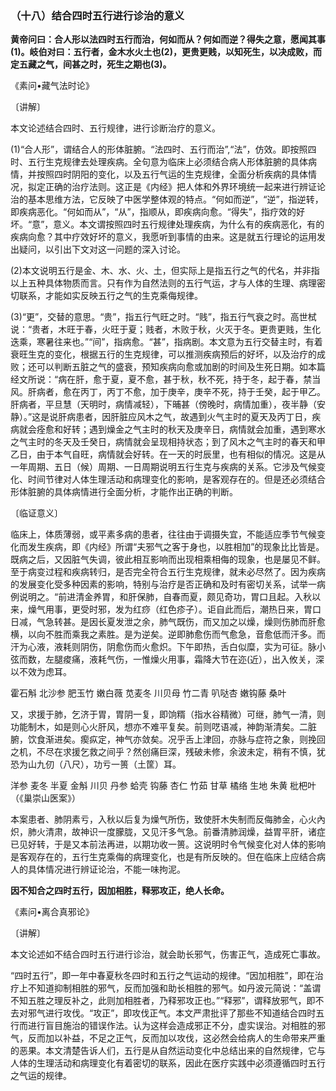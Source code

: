 ### （十八）结合四时五行进行诊治的意义

**黄帝问曰：合人形以法四时五行而治，何如而从？何如而逆？得失之意，愿闻其事(1)。岐伯对曰：五行者，金木水火土也(2)，更贵更贱，以知死生，以决成败，而定五藏之气，间甚之时，死生之期也(3)。**

​《素问•藏气法时论》

〔讲解〕

本文论述结合四时、五行规律，进行诊断治疗的意义。

(1)“合人形”，谓结合人的形体脏腑。“法四时、五行而治”,“法”，仿效。即按照四时、五行生克规律去处理疾病。全句意为临床上必须结合病人形体脏腑的具体病情，并按照四时阴阳的变化，以及五行气运的生克规律，全面分析疾病的具体情况，拟定正确的治疗法则。这正是《内经》把人体和外界环境统一起来进行辨证论治的基本思维方法，它反映了中医学整体观的特点。“何如而逆”，“逆”，指逆转，即疾病恶化。“何如而从”，“从”，指顺从，即疾病向愈。“得失”，指疗效的好坏。“意”，意义。本文谓按照四时五行规律处理疾病，为什么有的疾病恶化，有的疾病向愈？其中疗效好坏的意义，我愿听到事情的由来。这是就五行理论的运用发出疑问，以引出下文对这一问题的深入讨论。

(2)本文说明五行是金、木、水、火、土，但实际上是指五行之气的代名，并非指以上五种具体物质而言。只有作为自然法则的五行气运，才与人体的生理、病理密切联系，才能如实反映五行之气的生克乘侮规律。

(3)“更”，交替的意思。“贵”，指五行气旺之时。“贱”，指五行气衰之时。高世栻说：“贵者，木旺于春，火旺于夏；贱者，木败于秋，火灭于冬。更贵更贱，生化迭乘，寒暑往来也。”“间”，指病愈。“甚”，指病剧。本文意为五行交替主时，有着衰旺生克的变化，根据五行的生克规律，可以推测疾病预后的好坏，以及治疗的成败；还可以判断五脏之气的盛衰，预知疾病向愈或加剧的时间及生死日期。如本篇经文所说：“病在肝，愈于夏，夏不愈，甚于秋，秋不死，持于冬，起于春，禁当风。肝病者，愈在丙丁，丙丁不愈，加于庚辛，庚辛不死，持于壬癸，起于甲乙。肝病者，平旦慧（天明时，病情减轻），下晡甚（傍晚时，病情加重），夜半静（安静）。”这是说肝病患者，因肝脏应风木之气，故遇到火气主时的夏天及丙丁日，疾病就会痊愈和好转；遇到燥金之气主时的秋天及庚辛日，病情就会加重，遇到寒水之气主时的冬天及壬癸日，病情就会呈现相持状态；到了风木之气主时的春天和甲乙日，由于本气自旺，病情就会好转。在一天的时辰里，也有相似的情况。这是从一年周期、五日（候）周期、一日周期说明五行生克与疾病的关系。它涉及气候变化、时间节律对人体生理活动和病理变化的影响，是客观存在的。但是还必须结合形体脏腑的具体病情进行全面分析，才能作出正确的判断。

〔临证意义〕

临床上，体质薄弱，或平素多病的患者，往往由于调摄失宜，不能适应季节气候变化而发生疾病，即《内经》所谓“夫邪气之客于身也，以胜相加”的现象比比皆是。既病之后，又因脏气失调，彼此相互影响而出现相乘相侮的现象，也是屡见不鲜。至于病变过程和疾病转归，是否完全符合五行生克规律，就未必尽然了。因为疾病的发展变化受多种因素的影响，特别与治疗是否正确和及时有密切关系，试举一病例说明之。“前进清金养胃，和肝保肺，自春而夏，颇见奇功，胃口且起。入秋以来，燥气用事，更受时邪，发为红痧（红色疹子）。讵自此而后，潮热日来，胃口日减，气急转甚。是因长夏发泄之余，肺气既伤，而又加之以燥，燥则伤肺而肝愈横，以向不胜而乘我之素胜。是为逆矣。逆即肺愈伤而气愈急，音愈低而汗多。而汗为心液，液耗则阴伤，阴愈伤而火愈炽。下午即热，舌白似糜，实为可征。脉小弦而数，左腿痠痛，液耗气伤，一惟燥火用事，霜降大节在迩(近），出入攸关，深以不效为虑耳。

霍石斛  北沙参   肥玉竹   嫩白薇   苋麦冬   川贝母   竹二青   叭哒杏   嫩钩藤   桑叶

又，求援于肺，乞济于胃，胃阴一复，即饷糈（指水谷精微）可继，肺气一清，则功能制木，如是则心火肝风，想亦不难平复矣。前则呓语减，神韵渐清矣。二脏腑，饮食渐进矣。瘈疭定，神气亦敛矣。况乎舌上津回，亦脉与症符之象，则挽回之机，不尽在求援乞救之间乎？然创痛巨深，残破未修，余波未定，稍有不慎，犹恐为山九仞（八尺），功亏一篑（土筐）耳。

洋参   麦冬   半夏   金斛   川贝   丹参   蛤壳   钩藤   杏仁   竹茹   甘草   橘络   生地   朱黄  枇杷叶（《巢崇山医案》）

本案患者、肺阴素亏，入秋以后复为燥气所伤，致使肝木失制而反侮肺金，心火內炽，肺火清肃，故神识一度朦胧，又见汗多气急。前番清肺润燥，益胃平肝，诸症已见好转，于是又本前法再进，以期功收一篑。这说明时令气候变化对人体的影响是客观存在的，五行生克乘侮的病理变化，也是有所反映的。但在临床上应结合病人的具体情况进行辨证论治，不能一味拘泥。

**因不知合之四时五行，因加相胜，释邪攻正，绝人长命。**

《素问•离合真邪论》

〔讲解〕

本文论述如不结合四时五行进行诊治，就会助长邪气，伤害正气，造成死亡事故。

“四时五行”，即一年中春夏秋冬四时和五行之气运动的规律。“因加相胜”，即在治疗上不知道抑制相胜的邪气，反而加强和助长相胜的邪气。如丹波元简说：“盖谓不知五胜之理反补之，此则加相胜者，乃释邪攻正也。”“释邪”，谓释放邪气，即不去对邪气进行攻伐。“攻正”，即攻伐正气。本文严肃批评了那些不知道结合四时五行而进行盲目施治的错误作法。认为这样会造成邪正不分，虚实误治。对相胜的邪气，反而加以补益，不足之正气，反而加以攻伐，这必然会给病人的生命带来严重的恶果。本文清楚告诉人们，五行是从自然运动变化中总结出来的自然规律，它与人体的生理活动和病理变化有着密切的联系，因此在医疗实践中必须遵循四时五行之气运的规律。

